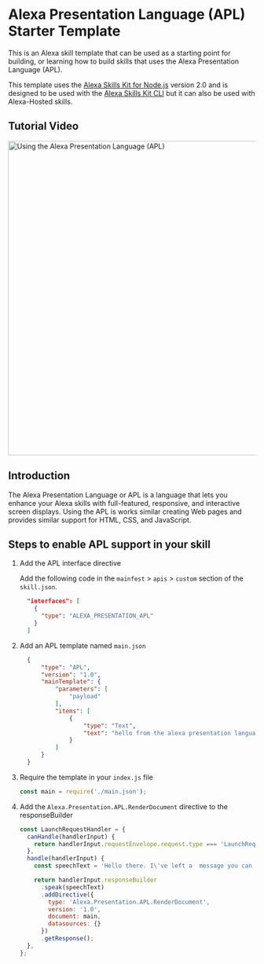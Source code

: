 # Alexa Presentation Language (APL) Starter Template

This is an Alexa skill template that can be used as a starting point for building, or learning how to build skills that uses the Alexa Presentation Language (APL). 

This template uses the [Alexa Skills Kit for Node.js](https://github.com/alexa/alexa-skills-kit-sdk-for-nodejs) version 2.0 and is designed to be used with the [Alexa Skills Kit CLI](https://developer.amazon.com/docs/smapi/ask-cli-intro.html) but it can also be used with Alexa-Hosted skills.

## Tutorial Video

<a href="https://youtu.be/pY3XUkvbEIs" border=0><img src="https://i.ytimg.com/vi/pY3XUkvbEIs/maxresdefault.jpg" alt="Using the Alexa Presentation Language (APL)" width="640"/></a>

## Introduction

The Alexa Presentation Language or APL is a language that lets you enhance your Alexa skills with full-featured, responsive, and interactive screen displays. Using the APL is works similar creating Web pages and provides similar support for HTML, CSS, and JavaScript.

## Steps to enable APL support in your skill

1. Add the APL interface directive

    Add the following code in the `mainfest` > `apis` > `custom` section of the `skill.json`.

    ```json
      "interfaces": [
        {
          "type": "ALEXA_PRESENTATION_APL"
        }
      ]
    ```

2. Add an APL template named `main.json`

    ```json
      {
          "type": "APL",
          "version": "1.0",
          "mainTemplate": {
              "parameters": [
                  "payload"
              ],
              "items": [
                  {
                      "type": "Text",
                      "text": "hello from the alexa presentation language"
                  }
              ]
          }
      }
    ```

3. Require the template in your `index.js` file

    ```javascript
    const main = require('./main.json');
    ```

4. Add the `Alexa.Presentation.APL.RenderDocument` directive to the responseBuilder

    ```javascript
    const LaunchRequestHandler = {
      canHandle(handlerInput) {
        return handlerInput.requestEnvelope.request.type === 'LaunchRequest';
      },
      handle(handlerInput) {
        const speechText = 'Hello there. I\'ve left a  message you can read on the screen.';

        return handlerInput.responseBuilder
          .speak(speechText)
          .addDirective({
            type: 'Alexa.Presentation.APL.RenderDocument',
            version: '1.0',
            document: main,
            datasources: {}
          })
          .getResponse();
      },
    };
    ```